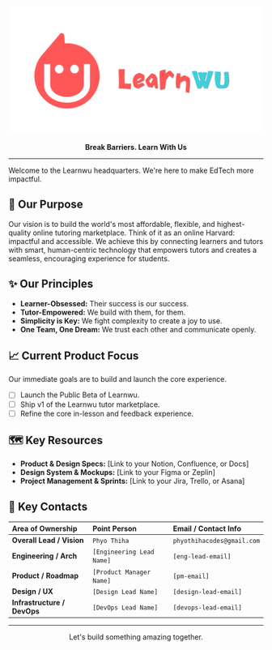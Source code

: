 <p align="center">
  <img src="https://github.com/learnwu/.github/blob/main/Learnwu%20Github%20Banner.png" alt="Learnwu Banner" width="600"/>
</p>

<p align="center">
  <strong>Break Barriers. Learn With Us</strong>
</p>

---

Welcome to the Learnwu headquarters. We're here to make EdTech more impactful.

## 🎯 Our Purpose

Our vision is to build the world's most affordable, flexible, and highest-quality online tutoring marketplace. Think of it as an online Harvard: impactful and accessible. We achieve this by connecting learners and tutors with smart, human-centric technology that empowers tutors and creates a seamless, encouraging experience for students.

## ✨ Our Principles

* **Learner-Obsessed:** Their success is our success.
* **Tutor-Empowered:** We build with them, for them.
* **Simplicity is Key:** We fight complexity to create a joy to use.
* **One Team, One Dream:** We trust each other and communicate openly.

## 📈 Current Product Focus

Our immediate goals are to build and launch the core experience.

- [ ] Launch the Public Beta of Learnwu.
- [ ] Ship v1 of the Learnwu tutor marketplace.
- [ ] Refine the core in-lesson and feedback experience.

## 🗺️ Key Resources

* **Product & Design Specs:** [Link to your Notion, Confluence, or Docs]
* **Design System & Mockups:** [Link to your Figma or Zeplin]
* **Project Management & Sprints:** [Link to your Jira, Trello, or Asana]

## 🤝 Key Contacts

| Area of Ownership         | Point Person              | Email / Contact Info       |
| :------------------------ | :------------------------ | :------------------------- |
| **Overall Lead / Vision** | `Phyo Thiha`              | `phyothihacodes@gmail.com` |
| **Engineering / Arch** | `[Engineering Lead Name]` | `[eng-lead-email]`         |
| **Product / Roadmap** | `[Product Manager Name]`  | `[pm-email]`               |
| **Design / UX** | `[Design Lead Name]`      | `[design-lead-email]`      |
| **Infrastructure / DevOps**| `[DevOps Lead Name]`      | `[devops-lead-email]`      |

---

<p align="center">Let's build something amazing together.</p>
